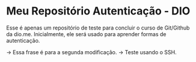 # Meu Repositório Autenticação - DIO

Esse é apenas um repositório de teste para concluir o curso de Git/Github da dio.me. Inicialmente, ele será usado para aprender formas de autenticação.

-> Essa frase é para a segunda modificação.
-> Teste usando o SSH.